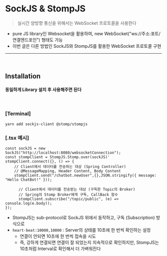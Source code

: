 # SockJS & StompJS
> 실시간 양방향 통신을 위해서는 WebSocket 프로토콜을 사용한다
* pure JS library인 Websocket을 활용하여, new WebSocket("ws://주소:포트/연결엔드포인") 형태도 가능
* 이번 글은 다른 방법인 SockJS와 StompJS를 활용한 WebSocket 프로토콜 구현

<hr>
<br>

## Installation
#### 동일하게 Library 설치 후 사용해주면 된다

<br>

### [Terminal]

```bash
yarn add sockjs-client @stomp/stompjs
```

### [.tsx 예시]
```tsx
const sockJS = new SockJS("http://localhost:8080/websocketConnection");
const stompClient = StompJS.Stomp.over(sockJS)'
stompClient.connect({}, () => {
    // Client에서 데이터를 전송하는 대상 (Spring Controller)
    // @MessageMapping, Header Content, Body Content
    stompClient.send("/chatbot.newUser",{},JSON.stringify({ message: "Hello ChatBot!" }));

      // Client에서 데이터를 전송받는 대상 (구독한 Topic의 Broker)
      // Spring의 Stomp Broker에게 구독, CallBack 함수
      stompClient.subscribe("/topic/public", (e) => console.log(e.body));
});
```
* StompJS는 sub-protocol로 SockJS 위에서 동작하고, 구독 (Subscription) 방식으로 
* `heart-beat:10000,10000` : Server의 상태를 10초에 한 번씩 확인하는 설정
  * 연결이 안되면 10초에 한 번씩 접속을 시도
  * 즉, 강하게 연결되면 연결이 잘 되었는지 지속적으로 확인하지만, StompJS는 10초처럼 Interval로 확인해서 더 가벼워진다
